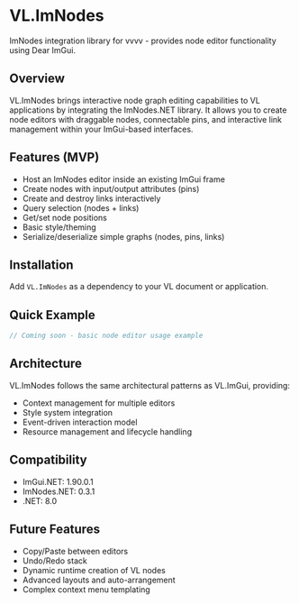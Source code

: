 # VL.ImNodes

ImNodes integration library for vvvv - provides node editor functionality using Dear ImGui.

## Overview

VL.ImNodes brings interactive node graph editing capabilities to VL applications by integrating the ImNodes.NET library. It allows you to create node editors with draggable nodes, connectable pins, and interactive link management within your ImGui-based interfaces.

## Features (MVP)

- Host an ImNodes editor inside an existing ImGui frame
- Create nodes with input/output attributes (pins)
- Create and destroy links interactively
- Query selection (nodes + links)
- Get/set node positions
- Basic style/theming
- Serialize/deserialize simple graphs (nodes, pins, links)

## Installation

Add `VL.ImNodes` as a dependency to your VL document or application.

## Quick Example

```csharp
// Coming soon - basic node editor usage example
```

## Architecture

VL.ImNodes follows the same architectural patterns as VL.ImGui, providing:
- Context management for multiple editors
- Style system integration
- Event-driven interaction model
- Resource management and lifecycle handling

## Compatibility

- ImGui.NET: 1.90.0.1
- ImNodes.NET: 0.3.1
- .NET: 8.0

## Future Features

- Copy/Paste between editors
- Undo/Redo stack
- Dynamic runtime creation of VL nodes
- Advanced layouts and auto-arrangement
- Complex context menu templating